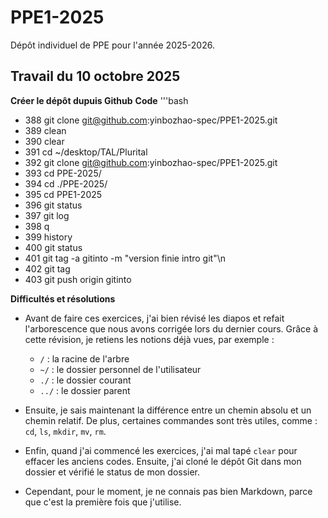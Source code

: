 # PPE1-2025
Dépôt individuel de PPE pour l'année 2025-2026.
## Travail du 10 octobre 2025 
**Créer le dépôt dupuis Github**
**Code**
'''bash
- 388  git clone git@github.com:yinbozhao-spec/PPE1-2025.git
- 389  clean
- 390  clear
- 391  cd ~/desktop/TAL/Plurital
- 392  git clone git@github.com:yinbozhao-spec/PPE1-2025.git
- 393  cd PPE-2025/
- 394  cd ./PPE-2025/
- 395  cd PPE1-2025
- 396  git status
- 397  git log
- 398  q
- 399  history
- 400  git status
- 401  git tag -a gitinto -m "version finie intro git"\n
- 402  git tag
- 403  git push origin gitinto

**Difficultés et résolutions**
- Avant de faire ces exercices, j'ai bien révisé les diapos et refait l'arborescence que nous avons corrigée lors du dernier cours. Grâce à cette révision, je retiens les notions déjà vues, par exemple :
  - `/` : la racine de l'arbre
  - `~/` : le dossier personnel de l'utilisateur
  - `./` : le dossier courant
  - `../` : le dossier parent
    
- Ensuite, je sais maintenant la différence entre un chemin absolu et un chemin relatif. De plus, certaines commandes sont très utiles, comme : `cd`, `ls`, `mkdir`, `mv`, `rm`.
  
- Enfin, quand j'ai commencé les exercices, j'ai mal tapé `clear` pour effacer les anciens codes. Ensuite, j'ai cloné le dépôt Git dans mon dossier et vérifié le status de mon dossier.
  
- Cependant, pour le moment, je ne connais pas bien Markdown, parce que c'est la première fois que j'utilise.

